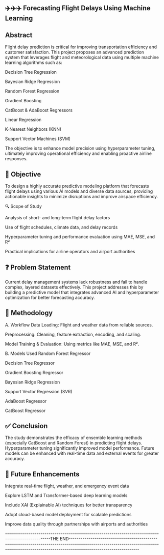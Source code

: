 ✈️✈️✈️ Forecasting Flight Delays Using Machine Learning
-
Abstract
---------------------------------------------------------------------------------------------------------------------------------------------------------------------------------------------------------------------------------------------------------------------
Flight delay prediction is critical for improving transportation efficiency and customer satisfaction. This project proposes an advanced prediction system that leverages flight and meteorological data using multiple machine learning algorithms such as:

Decision Tree Regression

Bayesian Ridge Regression

Random Forest Regression

Gradient Boosting

CatBoost & AdaBoost Regressors

Linear Regression

K-Nearest Neighbors (KNN)

Support Vector Machines (SVM)

The objective is to enhance model precision using hyperparameter tuning, ultimately improving operational efficiency and enabling proactive airline responses.

🎯 Objective
----------------------------------------------------------------------------------------------------------------------------------------------------------------------------------------------------------------------------------------
To design a highly accurate predictive modeling platform that forecasts flight delays using various AI models and diverse data sources, providing actionable insights to minimize disruptions and improve airspace efficiency.

🔍 Scope of Study

Analysis of short- and long-term flight delay factors

Use of flight schedules, climate data, and delay records

Hyperparameter tuning and performance evaluation using MAE, MSE, and R²

Practical implications for airline operators and airport authorities

❓ Problem Statement
------------------------------------------------------------------------------------------------------------------------------------------------------------------------------------------------------------------------------------------------------------------------
Current delay management systems lack robustness and fail to handle complex, layered datasets effectively. This project addresses this by building a predictive model that integrates advanced AI and hyperparameter optimization for better forecasting accuracy.

🔁 Methodology
---------------------------------------------------------------------------------------------------------------------------------------------------------------------------------------------------------------------------
A. Workflow
Data Loading: Flight and weather data from reliable sources.

Preprocessing: Cleaning, feature extraction, encoding, and scaling.

Model Training & Evaluation: Using metrics like MAE, MSE, and R².

B. Models Used
Random Forest Regressor

Decision Tree Regressor

Gradient Boosting Regressor

Bayesian Ridge Regression

Support Vector Regression (SVR)

AdaBoost Regressor

CatBoost Regressor

✅ Conclusion
------------------------------------------------------------------------------------------------------------------------------------------------------------------------------------------------------------------------------------------------------------------------------------------------
The study demonstrates the efficacy of ensemble learning methods (especially CatBoost and Random Forest) in predicting flight delays. Hyperparameter tuning significantly improved model performance. Future models can be enhanced with real-time data and external events for greater accuracy.

🔮 Future Enhancements
-------------------------------------------------------------------------------------------------------------------------------------------------------------------------------------------------------------------------------------------------------------------------------------------------
Integrate real-time flight, weather, and emergency event data

Explore LSTM and Transformer-based deep learning models

Include XAI (Explainable AI) techniques for better transparency

Adopt cloud-based model deployment for scalable predictions

Improve data quality through partnerships with airports and authorities


-----------------------------------------------------------------------------------------------------THE END-----------------------------------------------------------------------------------------------------------------------------------------------------------------------------------------------
